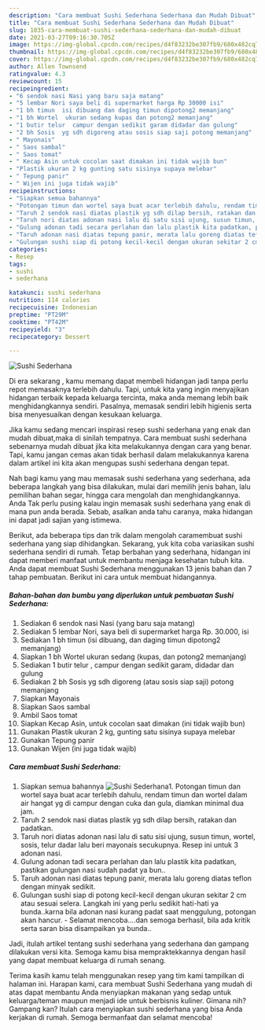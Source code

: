 ```yaml
---
description: "Cara membuat Sushi Sederhana Sederhana dan Mudah Dibuat"
title: "Cara membuat Sushi Sederhana Sederhana dan Mudah Dibuat"
slug: 1035-cara-membuat-sushi-sederhana-sederhana-dan-mudah-dibuat
date: 2021-03-27T09:16:30.705Z
image: https://img-global.cpcdn.com/recipes/d4f83232be307fb9/680x482cq70/sushi-sederhana-foto-resep-utama.jpg
thumbnail: https://img-global.cpcdn.com/recipes/d4f83232be307fb9/680x482cq70/sushi-sederhana-foto-resep-utama.jpg
cover: https://img-global.cpcdn.com/recipes/d4f83232be307fb9/680x482cq70/sushi-sederhana-foto-resep-utama.jpg
author: Allen Townsend
ratingvalue: 4.3
reviewcount: 15
recipeingredient:
- "6 sendok nasi Nasi yang baru saja matang"
- "5 lembar Nori saya beli di supermarket harga Rp 30000 isi"
- "1 bh timun  isi dibuang dan daging timun dipotong2 memanjang"
- "1 bh Wortel  ukuran sedang kupas dan potong2 memanjang"
- "1 butir telur  campur dengan sedikit garam didadar dan gulung"
- "2 bh Sosis  yg sdh digoreng atau sosis siap saji potong memanjang"
- " Mayonais"
- " Saos sambal"
- " Saos tomat"
- " Kecap Asin untuk cocolan saat dimakan ini tidak wajib bun"
- "Plastik ukuran 2 kg gunting satu sisinya supaya melebar"
- " Tepung panir"
- " Wijen ini juga tidak wajib"
recipeinstructions:
- "Siapkan semua bahannya"
- "Potongan timun dan wortel saya buat acar terlebih dahulu, rendam timun dan wortel dalam air hangat yg di campur dengan cuka dan gula, diamkan minimal dua jam."
- "Taruh 2 sendok nasi diatas plastik yg sdh dilap bersih, ratakan dan padatkan."
- "Taruh nori diatas adonan nasi lalu di satu sisi ujung, susun timun, wortel, sosis, telur dadar lalu beri mayonais secukupnya. Resep ini untuk 3 adonan nasi."
- "Gulung adonan tadi secara perlahan dan lalu plastik kita padatkan, pastikan gulungan nasi sudah padat ya bun.."
- "Taruh adonan nasi diatas tepung panir, merata lalu goreng diatas teflon dengan minyak sedikit."
- "Gulungan sushi siap di potong kecil-kecil dengan ukuran sekitar 2 cm atau sesuai selera. Langkah ini yang perlu sedikit hati-hati ya bunda..karna bila adonan nasi kurang padat saat menggulung, potongan akan hancur.  Selamat mencoba....dan semoga berhasil, bila ada kritik serta saran bisa disampaikan ya bunda.."
categories:
- Resep
tags:
- sushi
- sederhana

katakunci: sushi sederhana 
nutrition: 114 calories
recipecuisine: Indonesian
preptime: "PT29M"
cooktime: "PT42M"
recipeyield: "3"
recipecategory: Dessert

---
```



![Sushi Sederhana](https://img-global.cpcdn.com/recipes/d4f83232be307fb9/680x482cq70/sushi-sederhana-foto-resep-utama.jpg)

Di era  sekarang , kamu memang dapat membeli hidangan jadi tanpa perlu repot memasaknya terlebih dahulu. Tapi, untuk kita yang ingin menyajikan hidangan terbaik kepada keluarga tercinta, maka anda memang lebih baik menghidangkannya sendiri. Pasalnya, memasak sendiri lebih higienis serta bisa menyesuaikan dengan kesukaan keluarga.

Jika kamu sedang mencari inspirasi resep sushi sederhana yang enak dan mudah dibuat,maka di sinilah tempatnya. Cara membuat sushi sederhana  sebenarnya mudah dibuat jika kita melakukannya dengan cara yang benar. Tapi, kamu jangan cemas akan tidak berhasil dalam melakukannya 
karena dalam artikel ini kita akan mengupas sushi sederhana dengan tepat.  



Nah bagi kamu yang mau memasak sushi sederhana yang sederhana, ada beberapa langkah yang bisa dilakukan, mulai dari memilih jenis bahan, lalu pemilihan bahan segar, hingga cara mengolah dan menghidangkannya. Anda Tak perlu pusing kalau ingin memasak sushi sederhana yang enak di mana pun anda berada. Sebab, asalkan anda  tahu caranya, maka hidangan ini dapat jadi sajian yang istimewa.

Berikut, ada beberapa tips dan trik dalam mengolah caramembuat sushi sederhana yang siap dihidangkan. Sekarang, yuk kita coba variasikan sushi sederhana sendiri di rumah. Tetap berbahan yang sederhana, hidangan ini dapat memberi manfaat untuk membantu menjaga kesehatan tubuh kita. Anda dapat membuat Sushi Sederhana menggunakan 13 jenis bahan dan 7 tahap pembuatan. Berikut ini cara untuk membuat hidangannya.

<!--inarticleads1-->

##### Bahan-bahan dan bumbu yang diperlukan untuk pembuatan Sushi Sederhana:

1. Sediakan 6 sendok nasi Nasi (yang baru saja matang)
1. Sediakan 5 lembar Nori, saya beli di supermarket harga Rp. 30.000, isi
1. Sediakan 1 bh timun  (isi dibuang, dan daging timun dipotong2 memanjang)
1. Siapkan 1 bh Wortel  ukuran sedang (kupas, dan potong2 memanjang)
1. Sediakan 1 butir telur , campur dengan sedikit garam, didadar dan gulung
1. Sediakan 2 bh Sosis  yg sdh digoreng (atau sosis siap saji) potong memanjang
1. Siapkan  Mayonais
1. Siapkan  Saos sambal
1. Ambil  Saos tomat
1. Siapkan  Kecap Asin, untuk cocolan saat dimakan (ini tidak wajib bun)
1. Gunakan Plastik ukuran 2 kg, gunting satu sisinya supaya melebar
1. Gunakan  Tepung panir
1. Gunakan  Wijen (ini juga tidak wajib)




<!--inarticleads2-->

##### Cara membuat Sushi Sederhana:

1. Siapkan semua bahannya
<img src="https://img-global.cpcdn.com/steps/ca1d54cb0a037325/160x128cq70/sushi-sederhana-langkah-memasak-1-foto.jpg" alt="Sushi Sederhana">1. Potongan timun dan wortel saya buat acar terlebih dahulu, rendam timun dan wortel dalam air hangat yg di campur dengan cuka dan gula, diamkan minimal dua jam.
1. Taruh 2 sendok nasi diatas plastik yg sdh dilap bersih, ratakan dan padatkan.
1. Taruh nori diatas adonan nasi lalu di satu sisi ujung, susun timun, wortel, sosis, telur dadar lalu beri mayonais secukupnya. Resep ini untuk 3 adonan nasi.
1. Gulung adonan tadi secara perlahan dan lalu plastik kita padatkan, pastikan gulungan nasi sudah padat ya bun..
1. Taruh adonan nasi diatas tepung panir, merata lalu goreng diatas teflon dengan minyak sedikit.
1. Gulungan sushi siap di potong kecil-kecil dengan ukuran sekitar 2 cm atau sesuai selera. Langkah ini yang perlu sedikit hati-hati ya bunda..karna bila adonan nasi kurang padat saat menggulung, potongan akan hancur.  - Selamat mencoba....dan semoga berhasil, bila ada kritik serta saran bisa disampaikan ya bunda..




Jadi, itulah artikel tentang  sushi sederhana  yang sederhana dan gampang dilakukan versi kita. Semoga kamu bisa mempraktekkannya dengan hasil yang dapat membuat keluarga di rumah senang. 

Terima kasih kamu telah menggunakan resep yang tim kami tampilkan di halaman ini. Harapan kami, cara membuat  Sushi Sederhana yang mudah di atas dapat membantu Anda menyiapkan makanan yang sedap untuk keluarga/teman maupun menjadi ide untuk berbisnis kuliner. Gimana nih? Gampang kan? Itulah cara menyiapkan sushi sederhana yang bisa Anda kerjakan di rumah. Semoga bermanfaat dan selamat mencoba!


